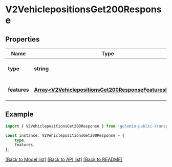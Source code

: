 # V2VehiclepositionsGet200Response


## Properties

Name | Type | Description | Notes
------------ | ------------- | ------------- | -------------
**type** | **string** |  | [optional] [default to undefined]
**features** | [**Array&lt;V2VehiclepositionsGet200ResponseFeaturesInner&gt;**](V2VehiclepositionsGet200ResponseFeaturesInner.md) |  | [optional] [default to undefined]

## Example

```typescript
import { V2VehiclepositionsGet200Response } from 'golemio-public-transport-api';

const instance: V2VehiclepositionsGet200Response = {
    type,
    features,
};
```

[[Back to Model list]](../README.md#documentation-for-models) [[Back to API list]](../README.md#documentation-for-api-endpoints) [[Back to README]](../README.md)
